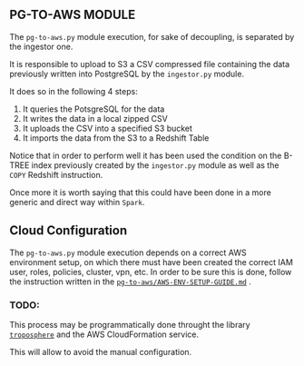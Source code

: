 ## PG-TO-AWS MODULE

The `pg-to-aws.py` module execution, for sake of decoupling, is separated by the ingestor one.

It is responsible to upload to S3 a CSV compressed file containing the data previously written into PostgreSQL by
the `ingestor.py` module.

It does so in the following 4 steps:

1) It queries the PotsgreSQL for the data
2) It writes the data in a local zipped CSV
3) It uploads the CSV into a specified S3 bucket
4) It imports the data from the S3 to a Redshift Table

Notice that in order to perform well it has been used the condition on the B-TREE index previously created by the
`ingestor.py` module as well as the `COPY` Redshift instruction.

Once more it is worth saying that this could have been done in a more generic and direct way within `Spark`.

## Cloud Configuration

The `pg-to-aws.py` module execution depends on a correct AWS environment setup, on which there must have been created
the correct IAM user, roles, policies, cluster, vpn, etc. In order to be sure this is done, follow the instruction
written in
the [`pg-to-aws/AWS-ENV-SETUP-GUIDE.md`](https://github.com/CesareIurlaro/aws-proof-of-concept/blob/master/pg-to-aws/AWS-ENV-SETUP-GUIDE.md)
.

### TODO:

This process may be programmatically done throught the
library [`troposphere`](https://github.com/cloudtools/troposphere) and the AWS CloudFormation service.

This will allow to avoid the manual configuration.
